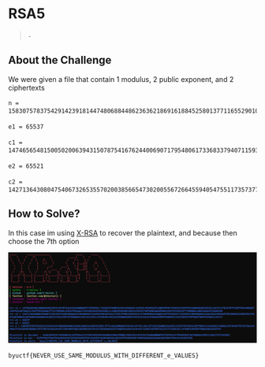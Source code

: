 # RSA5
> `-`

## About the Challenge
We were given a file that contain 1 modulus, 2 public exponent, and 2 ciphertexts

```
n = 158307578375429142391814474806884486236362186916188452580137711655290101749246194796158132723192108831610021920979976831387798531310286521988621973910776725756124498277292094830880179737057636826926718870947402385998304759357604096043571760391265436342427330673679572532727716853811470803394787706010603830747

e1 = 65537

c1 = 147465654815005020063943150787541676244006907179548061733683379407115931956604160894199596187128857070739585522099795520030109295201146791378167977530770154086872347421667566213107792455663772279848013855378166127142983660396920011133029349489200452580907847840266595584254579298524777000061248118561875608240

e2 = 65521

c2 = 142713643080475406732653557020038566547302005567266455940547551173573770529850069157484999432568532977025654715928532390305041525635025949965799289602536953914794718670859158768092964083443092374251987427058692219234329521939404919423432910655508395090232621076454399975588453154238832799760275047924852124717
```

## How to Solve?
In this case im using [X-RSA](https://github.com/X-Vector/X-RSA) to recover the plaintext, and because then choose the 7th option

![flag](images/flag.png)

```
byuctf{NEVER_USE_SAME_MODULUS_WITH_DIFFERENT_e_VALUES}
```